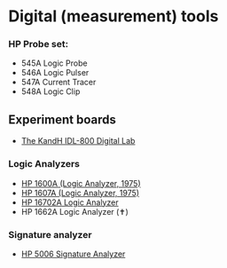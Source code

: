 # Digital (measurement) tools

### HP Probe set:

- 545A Logic Probe
- 546A Logic Pulser
- 547A Current Tracer
- 548A Logic Clip

## Experiment boards

- [The KandH IDL-800 Digital Lab](kandh-ditital-lab/index.md)

### Logic Analyzers

- [HP 1600A (Logic Analyzer, 1975)](hp-1600a-logic-analyzer/index.md)
- [HP 1607A (Logic Analyzer, 1975)](the-hp-1607a-logic-analyzer/index.md)
- [HP 16702A Logic Analyzer](hp-16702a-logic-analyzer/index.md)
- HP 1662A Logic Analyzer (:latin_cross:)

### Signature analyzer

- [HP 5006 Signature Analyzer](hp-5006a-signature-analyzer/index.md)

